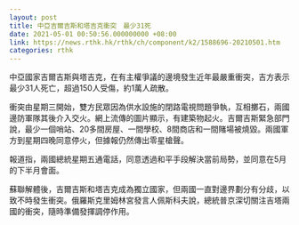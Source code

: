 ```yaml
---
layout: post
title: 中亞吉爾吉斯和塔吉克衝突　最少31死
date: 2021-05-01 00:50:56.000000000 +08:00
link: https://news.rthk.hk/rthk/ch/component/k2/1588696-20210501.htm
categories: rthk
---
```


中亞國家吉爾吉斯與塔吉克，在有主權爭議的邊境發生近年最嚴重衝突，吉方表示最少31人死亡，超過150人受傷，約1萬人疏散。

衝突由星期三開始，雙方民眾因為供水設施的閉路電視問題爭執，互相擲石，兩國邊防軍隊其後介入交火。網上流傳的圖片顯示，有建築物起火。吉爾吉斯緊急部門說，最少一個哨站、20多間房屋、一間學校、8間商店和一間賭場被燒毀。兩國軍方到星期四晚同意停火，但據報仍然傳出零星槍聲。

報道指，兩國總統星期五通電話，同意透過和平手段解決當前局勢，並同意在5月的下半月會面。

蘇聯解體後，吉爾吉斯和塔吉克成為獨立國家，但兩國一直對邊界劃分有分歧，以致不時發生衝突。俄羅斯克里姆林宮發言人佩斯科夫說，總統普京深切關注吉塔兩國的衝突，隨時準備發揮調停作用。
